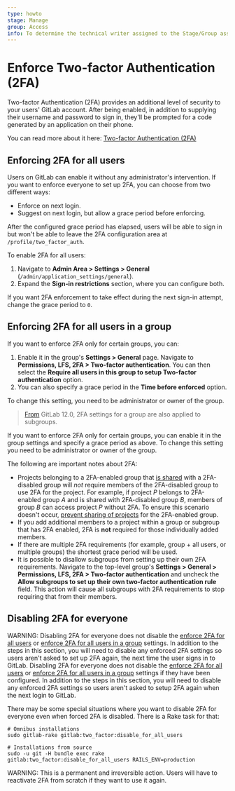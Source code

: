```yaml
---
type: howto
stage: Manage
group: Access
info: To determine the technical writer assigned to the Stage/Group associated with this page, see https://about.gitlab.com/handbook/engineering/ux/technical-writing/#assignments
---
```


# Enforce Two-factor Authentication (2FA)

Two-factor Authentication (2FA) provides an additional level of security to your
users' GitLab account. After being enabled, in addition to supplying their
username and password to sign in, they'll be prompted for a code generated by an
application on their phone.

You can read more about it here:
[Two-factor Authentication (2FA)](../user/profile/account/two_factor_authentication.md)

## Enforcing 2FA for all users

Users on GitLab can enable it without any administrator's intervention. If you
want to enforce everyone to set up 2FA, you can choose from two different ways:

- Enforce on next login.
- Suggest on next login, but allow a grace period before enforcing.

After the configured grace period has elapsed, users will be able to sign in but
won't be able to leave the 2FA configuration area at `/profile/two_factor_auth`.

To enable 2FA for all users:

1. Navigate to **Admin Area > Settings > General**
   (`/admin/application_settings/general`).
1. Expand the **Sign-in restrictions** section, where you can configure both.

If you want 2FA enforcement to take effect during the next sign-in attempt,
change the grace period to `0`.

## Enforcing 2FA for all users in a group

If you want to enforce 2FA only for certain groups, you can:

1. Enable it in the group's **Settings > General** page. Navigate to
   **Permissions, LFS, 2FA > Two-factor authentication**. You can then select
   the **Require all users in this group to setup Two-factor authentication**
   option.
1. You can also specify a grace period in the **Time before enforced** option.

To change this setting, you need to be administrator or owner of the group.

> [From](https://gitlab.com/gitlab-org/gitlab-foss/-/merge_requests/24965) GitLab 12.0, 2FA settings for a group are also applied to subgroups.

If you want to enforce 2FA only for certain groups, you can enable it in the
group settings and specify a grace period as above. To change this setting you
need to be administrator or owner of the group.

The following are important notes about 2FA:

- Projects belonging to a 2FA-enabled group that
  [is shared](../user/project/members/share_project_with_groups.md)
  with a 2FA-disabled group will *not* require members of the 2FA-disabled group to use
  2FA for the project. For example, if project *P* belongs to 2FA-enabled group *A* and
  is shared with 2FA-disabled group *B*, members of group *B* can access project *P*
  without 2FA. To ensure this scenario doesn't occur,
  [prevent sharing of projects](../user/group/index.md#share-with-group-lock)
  for the 2FA-enabled group.
- If you add additional members to a project within a group or subgroup that has
  2FA enabled, 2FA is **not** required for those individually added members.
- If there are multiple 2FA requirements (for example, group + all users, or multiple
  groups) the shortest grace period will be used.
- It is possible to disallow subgroups from setting up their own 2FA requirements.
  Navigate to the top-level group's **Settings > General > Permissions, LFS, 2FA > Two-factor authentication** and uncheck the **Allow subgroups to set up their own two-factor authentication rule** field. This action will cause all subgroups with 2FA requirements to stop requiring that from their members.

## Disabling 2FA for everyone

WARNING:
Disabling 2FA for everyone does not disable the [enforce 2FA for all users](#enforcing-2fa-for-all-users)
or [enforce 2FA for all users in a group](#enforcing-2fa-for-all-users-in-a-group)
settings. In addition to the steps in this section, you will need to disable any enforced 2FA
settings so users aren't asked to set up 2FA again, the next time the user signs in to GitLab.
Disabling 2FA for everyone does not disable the [enforce 2FA for all users](#enforcing-2fa-for-all-users)
or [enforce 2FA for all users in a group](#enforcing-2fa-for-all-users-in-a-group)
settings if they have been configured. In addition to the steps in this section,
you will need to disable any enforced 2FA settings so users aren't asked to setup
2FA again when the next login to GitLab.

There may be some special situations where you want to disable 2FA for everyone
even when forced 2FA is disabled. There is a Rake task for that:

```shell
# Omnibus installations
sudo gitlab-rake gitlab:two_factor:disable_for_all_users

# Installations from source
sudo -u git -H bundle exec rake gitlab:two_factor:disable_for_all_users RAILS_ENV=production
```

WARNING:
This is a permanent and irreversible action. Users will have to
reactivate 2FA from scratch if they want to use it again.

<!-- ## Troubleshooting

Include any troubleshooting steps that you can foresee. If you know beforehand what issues
one might have when setting this up, or when something is changed, or on upgrading, it's
important to describe those, too. Think of things that may go wrong and include them here.
This is important to minimize requests for support, and to avoid doc comments with
questions that you know someone might ask.

Each scenario can be a third-level heading, e.g. `### Getting error message X`.
If you have none to add when creating a doc, leave this section in place
but commented out to help encourage others to add to it in the future. -->

